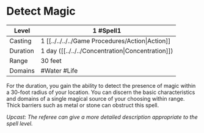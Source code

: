 # Detect Magic

| Level     | 1 #Spell1                                         |
| --------- | ------------------------------------------------- |
| Casting   | 1 [[../../../../Game Procedures/Action\|Action]]  |
| Duration  | 1 day ([[../../../Concentration\|Concentration]]) |
| Range     | 30 feet                                           |
| Domains   | #Water #Life                                      |

For the duration, you gain the ability to detect the presence of magic within a 30-foot radius of your location. You can discern the basic characteristics and domains of a single magical source of your choosing within range. Thick barriers such as metal or stone can obstruct this spell.

*Upcast: The referee can give a more detailed description appropriate to the spell level.*